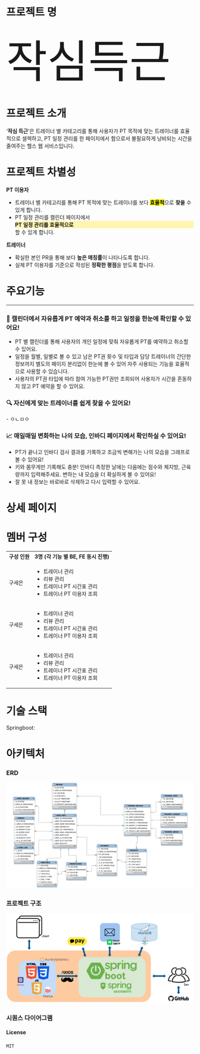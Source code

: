 # 프로젝트 명
<span style="font-size:3vh">작심득근</span>

# 프로젝트 소개

‘**작심 득근**’은 트레이너 별 카테고리를 통해 사용자가 PT 목적에 맞는 트레이너를 효율적으로 셀렉하고, PT 일정 관리를 한 페이지에서 함으로서 불필요하게 낭비되는 시간을 줄여주는 헬스 웹 서비스입니다.

# 프로젝트 차별성

**PT 이용자**

- 트레이너 별 카테고리를 통해 PT 목적에 맞는 트레이너를 보다 <mark>**효율적**</mark>으로 **찾을** 수 있게 합니다.
- PT 일정 관리를 캘린더 페이지에서 <div style="background-color:#fff5b1">**PT 일정 관리를 효율적으로**</div> 할 수 있게 합니다.

**트레이너**

- 확실한 본인 PR을 통해 보다 **높은 매칭률**이 나타나도록 합니다.
- 실제 PT 이용자를 기준으로 작성된 **정확한 평점**을 받도록 합니다.

# 주요기능
<hr>


<h3> 📆 캘린더에서 자유롭게 PT 예약과 취소를 하고 일정을 한눈에 확인할 수 있어요!</h3>

  - PT 별 캘린더를 통해 사용자의 개인 일정에 맞춰 자유롭게 PT를 예약하고 취소할 수 있어요.
  - 일정을 월별, 일별로 볼 수 있고 남은 PT권 횟수 및 타입과 담당 트레이너의 간단한 정보까지 별도의 페이지 분리없이 한눈에 볼 수 있어 자주 사용되는 기능을 효율적으로 사용할 수 있습니다.
  - 사용자의 PT권 타입에 따라 참여 가능한 PT권만 조회되어 사용자가 시간을 혼동하지 않고 PT 예약을 할 수 있어요.

<h3> 🔍 자신에게 맞는 트레이너를 쉽게 찾을 수 있어요!</h3>
  - ㅇㄴㅁㅇ

<h3> 📈 매일매일 변화하는 나의 모습, 인바디 페이지에서 확인하실 수 있어요!</h3>

  - PT가 끝나고 인바디 검사 결과를 기록하고 조금씩 변해가는 나의 모습을 그래프로 볼 수 있어요!
  - 키와 몸무게만 기록해도 충분! 인바디 측정한 날에는 다음에는 점수와 체지방, 근육량까지 입력해주세요. 변하는 내 모습을 더 확실하게 볼 수 있어요!
  - 잘 못 내 정보는 바로바로 삭제하고 다시 입력할 수 있어요.

# 상세 페이지

# 멤버 구성

<table>
    <tr>
        <th>구성 인원</th>
        <th>3명 (각 기능 별 BE, FE 동시 진행)</th>
    </tr>
    <tr>
        <td>구세은</td>
        <td>
            <ul>
                <li>트레이너 관리</li>
                <li>리뷰 관리</li>
                <li>트레이너 PT 시간표 관리</li>
                <li>트레이너 PT 이용자 조회</li>
            </ul>
        </td>
    </tr>
    <tr>
        <td>구세은</td>
        <td>
            <ul>
                <li>트레이너 관리</li>
                <li>리뷰 관리</li>
                <li>트레이너 PT 시간표 관리</li>
                <li>트레이너 PT 이용자 조회</li>
            </ul>
        </td>
    </tr>
    <tr>
        <td>구세은</td>
        <td>
            <ul>
                <li>트레이너 관리</li>
                <li>리뷰 관리</li>
                <li>트레이너 PT 시간표 관리</li>
                <li>트레이너 PT 이용자 조회</li>
            </ul>
        </td>
    </tr>
</table>

# 기술 스택

 
Springboot:

# 아키텍처


### ERD
![ERD](./docs/img/ERD.png)

### 프로젝트 구조
![structure](./docs/img/Structure.png)


### 시퀀스 다이어그램


#### License
`MIT` 
